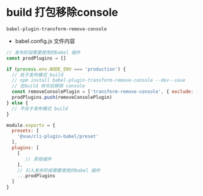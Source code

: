 # build 打包移除console

`babel-plugin-transform-remove-console`



* babel.config.js 文件内容

```js
// 发布阶段需要使用的babel 插件
const prodPlugins = []

if (process.env.NODE_ENV === 'production') {
  // 处于发布模式 build
  // npm install babel-plugin-transform-remove-console --dev--save
  // 在build 命令后移除 console
  const removeConsolePlugin = ['transform-remove-console', { exclude: ['error', 'warn'] }]
  prodPlugins.push(removeConsolePlugin)
} else {
  // 不处于发布模式 build
}

module.exports = {
  presets: [
    '@vue/cli-plugin-babel/preset'
  ],
  plugins: [
    [
       // 其他插件
    ],
    // 引入发布阶段需要使用的babel 插件
    ...prodPlugins
  ]
}

```


